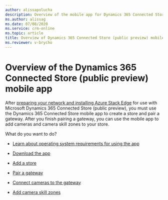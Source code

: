 ```yaml
---
author: alissapolucha
description: Overview of the mobile app for Dynamics 365 Connected Store (public preview)
ms.author: alissag
ms.date: 07/08/2020
ms.service: crm-online
ms.topic: article
title: Overview of Dynamics 365 Connected Store (public preview) mobile app
ms.reviewer: v-brycho
---
```


# Overview of the Dynamics 365 Connected Store (public preview) mobile app

After [preparing your network and installing Azure Stack Edge](ase-install.md) for use with Microsoft Dynamics 365 Connected Store (public preview), you must use the Dynamics 365 Connected Store mobile app to create a store and pair a gateway. After you finish pairing a gateway, you can use the mobile app to add cameras and camera skill zones to your store.

What do you want to do?

- [Learn about operating system requirements for using the app](mobile-app-requirements.md)

- [Download the app](mobile-app-download.md)

- [Add a store](mobile-app-create-store.md)

- [Pair a gateway](mobile-app-pair-gateway.md)

- [Connect cameras to the gateway](mobile-app-add-cameras.md)

- [Add camera skill zones](mobile-app-add-camera-skill-zones.md)

